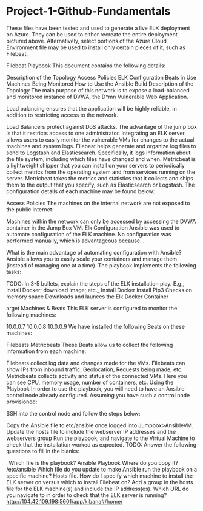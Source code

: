 # Project-1-Github-Fundamentals
These files have been tested and used to generate a live ELK deployment on Azure. They can be used to either recreate the entire deployment pictured above. Alternatively, select portions of the Azure Cloud Environment file may be used to install only certain pieces of it, such as Filebeat.

Filebeat Playbook
This document contains the following details:

Description of the Topology
Access Policies
ELK Configuration
Beats in Use
Machines Being Monitored
How to Use the Ansible Build
Description of the Topology
The main purpose of this network is to expose a load-balanced and monitored instance of DVWA, the D*mn Vulnerable Web Application.

Load balancing ensures that the application will be highly reliable, in addition to restricting access to the network.

Load Balancers protect against DoS attacks. The advantage of the jump box is that it restricts access to one administrator. Integrating an ELK server allows users to easily monitor the vulnerable VMs for changes to the actual machines and system logs.
Filebeat helps generate and organize log files to send to Logstash and Elasticsearch. Specifically, it logs information about the file system, including which files have changed and when.
Metricbeat is a lightweight shipper that you can install on your servers to periodically collect metrics from the operating system and from services running on the server. Metricbeat takes the metrics and statistics that it collects and ships them to the output that you specify, such as Elasticsearch or Logstash.
The configuration details of each machine may be found below:

Access Policies
The machines on the internal network are not exposed to the public Internet.

Machines within the network can only be accessed by accessing the DVWA container in the Jump Box VM.
Elk Configuration
Ansible was used to automate configuration of the ELK machine. No configuration was performed manually, which is advantageous because...

What is the main advantage of automating configuration with Ansible? Ansible allows you to easily scale your containers and manage them (instead of managing one at a time).
The playbook implements the following tasks:

TODO: In 3-5 bullets, explain the steps of the ELK installation play. E.g., install Docker; download image; etc._
Install Docker
Install Pip3
Checks on memory space
Downloads and launces the Elk Docker Container

arget Machines & Beats
This ELK server is configured to monitor the following machines:

10.0.0.7
10.0.0.8
10.0.0.9
We have installed the following Beats on these machines:

Filebeats
Metricbeats
These Beats allow us to collect the following information from each machine:

Filebeats collect log data and changes made for the VMs. Filebeats can show IPs from inbound traffic, Geolocation, Requests being made, etc.
Metricbeats collects activity and status of the connected VMs. Here you can see CPU, memory usage, number of containers, etc.
Using the Playbook
In order to use the playbook, you will need to have an Ansible control node already configured. Assuming you have such a control node provisioned:

SSH into the control node and follow the steps below:

Copy the Ansible file to etc/ansible once logged into Jumpbox>AnsibleVM.
Update the hosts file to include the webserver IP addresses and the webservers group
Run the playbook, and navigate to the Virtual Machine to check that the installation worked as expected.
TODO: Answer the following questions to fill in the blanks:

_Which file is the playbook? Ansible Playbook Where do you copy it? /etc/ansible
Which file do you update to make Ansible run the playbook on a specific machine? Hosts file.
How do I specify which machine to install the ELK server on versus which to install Filebeat on? Add a group in the hosts file for the ELK machine(s) and include the IP address(es).
Which URL do you navigate to in order to check that the ELK server is running? http://104.42.109.198:5601/app/kibana#/home/
